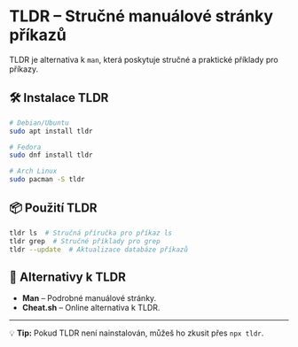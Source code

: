 # TLDR – Stručné manuálové stránky příkazů

TLDR je alternativa k `man`, která poskytuje stručné a praktické příklady pro příkazy.

## 🛠 Instalace TLDR
```bash
# Debian/Ubuntu
sudo apt install tldr

# Fedora
sudo dnf install tldr

# Arch Linux
sudo pacman -S tldr
```

## 📦 Použití TLDR
```bash
tldr ls  # Stručná příručka pro příkaz ls
tldr grep  # Stručné příklady pro grep
tldr --update  # Aktualizace databáze příkazů
```

## 🔄 Alternativy k TLDR
- **Man** – Podrobné manuálové stránky.
- **Cheat.sh** – Online alternativa k TLDR.

---
💡 **Tip:** Pokud TLDR není nainstalován, můžeš ho zkusit přes `npx tldr`.
